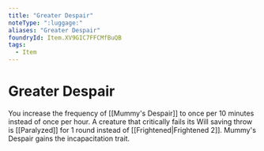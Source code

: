 ```yaml
---
title: "Greater Despair"
noteType: ":luggage:"
aliases: "Greater Despair"
foundryId: Item.XV9GIC7FFCMfBuQB
tags:
  - Item
---
```


# Greater Despair

You increase the frequency of [[Mummy's Despair]] to once per 10 minutes instead of once per hour. A creature that critically fails its Will saving throw is [[Paralyzed]] for 1 round instead of [[Frightened|Frightened 2]]. Mummy's Despair gains the incapacitation trait.
